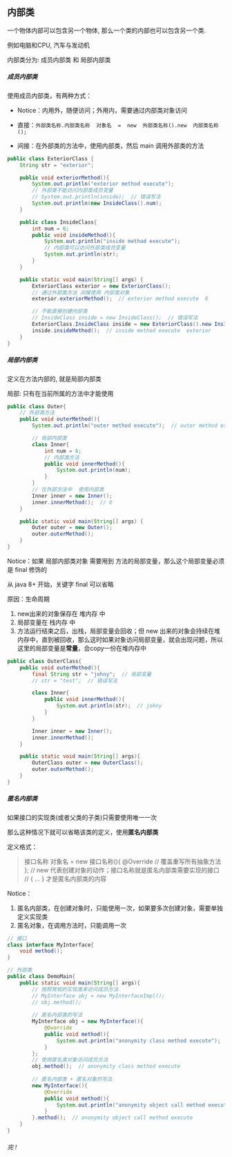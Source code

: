 ## 内部类

一个物体内部可以包含另一个物体, 那么一个类的内部也可以包含另一个类.

例如电脑和CPU, 汽车与发动机

内部类分为: 成员内部类 和 局部内部类



##### 成员内部类

使用成员内部类，有两种方式：

- Notice：内用外，随便访问；外用内，需要通过内部类对象访问

- 直接：`外部类名称.内部类名称  对象名  =  new  外部类名称().new  内部类名称();`

- 间接：在外部类的方法中，使用内部类，然后 main 调用外部类的方法

```java
public class ExteriorClass {
    String str = "exterior";

    public void exteriorMethod(){
        System.out.println("exterior method execute");
        // 外部类不能访问内部类成员变量
        // System.out.println(inside);  // 错误写法
        System.out.println(new InsideClass().num);
    }

    public class InsideClass{
        int num = 6;
        public void insideMethod(){
            System.out.println("inside method execute");
            // 内部类可以访问外部类成员变量
            System.out.println(str);
        }
    }

    public static void main(String[] args) {
        ExteriorClass exterior = new ExteriorClass();
        // 通过外部类方法 间接使用 内部类对象
        exterior.exteriorMethod();  // exterior method execute  6

        // 不能直接创建内部类
        // InsideClass inside = new InsideClass();  // 错误写法
        ExteriorClass.InsideClass inside = new ExteriorClass().new InsideClass();
        inside.insideMethod();  // inside method execute  exterior
    }
}
```



##### 局部内部类

定义在方法内部的, 就是局部内部类

局部: 只有在当前所属的方法中才能使用

```java
public class Outer{
    // 外部类方法
    public void outerMethod(){
        System.out.println("outer method execute");  // outer method execute

        // 局部内部类
        class Inner{
            int num = 6;
            // 内部类方法
            public void innerMethod(){
                System.out.println(num);
            }
        }
        // 在外部方法中  使用内部类
        Inner inner = new Inner();
        inner.innerMethod();  // 6
    }

    public static void main(String[] args) {
        Outer outer = new Outer();
        outer.outerMethod();
    }
}
```

Notice：如果  局部内部类对象  需要用到 方法的局部变量，那么这个局部变量必须是 final 修饰的

从 java 8+ 开始，关键字 final 可以省略

原因：生命周期

1. new出来的对象保存在 堆内存 中
2. 局部变量在 栈内存 中
3. 方法运行结束之后，出栈，局部变量会回收；但 new 出来的对象会持续在堆内存中，直到被回收，那么这时如果对象访问局部变量，就会出现问题，所以这里的局部变量是**常量**，会copy一份在堆内存中

```java
public class OuterClass{
    public void outerMethod(){
        final String str = "johny";  // 局部变量
        // str = "test";  // 错误写法

        class Inner{
            public void innerMethod(){
                System.out.println(str);  // johny
            }
        }

        Inner inner = new Inner();
        inner.innerMethod();
    }

    public static void main(String[] args){
        OuterClass outer = new OuterClass();
        outer.outerMethod();
    }
}
```



##### 匿名内部类

如果接口的实现类(或者父类的子类)只需要使用唯一一次

那么这种情况下就可以省略该类的定义，使用**匿名内部类**

定义格式：

> 接口名称  对象名  =  new  接口名称(){
>     @Override
>     // 覆盖重写所有抽象方法
> };
> // new 代表创建对象的动作；接口名称就是匿名内部类需要实现的接口
> // { ... } 才是匿名内部类的内容



Notice：

1. 匿名内部类，在创建对象时，只能使用一次，如果要多次创建对象，需要单独定义实现类
2. 匿名对象，在调用方法时，只能调用一次

```java
// 接口
class interface MyInterface{
    void method();
}

// 外部类
public class DemoMain{
    public static void main(String[] args){
        // 按照常规的实现类来访问成员方法
        // MyInterface obj = new MyInterfaceImpl();
        // obj.method();
        
        // 匿名内部类的写法
        MyInterface obj = new MyInterface(){
            @Override
            public void method(){
                System.out.println("anonymity class method execute");
            }
        };
        // 使用匿名类对象访问成员方法
       	obj.method();  // anonymity class method execute
        
        // 匿名内部类 + 匿名对象的写法
        new MyInterface(){
            @Override
            public void method(){
                System.out.println("anonymity object call method execute");
            }
        }.method();  // anonymity object call method execute
    }
}
```





###### 完 !

